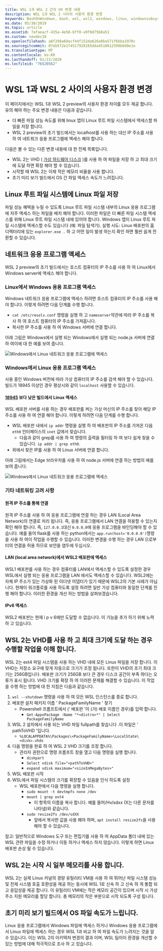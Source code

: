 ```yaml
---
title: WSL 1과 WSL 2 간의 UX 변경 내용
description: WSL 1과 WSL 2 사이의 사용자 환경 변경
keywords: BashOnWindows, bash, wsl, wsl2, windows, linux, windowssubsystem, ubuntu, debian, suse, windows 10 용 windows 하위 시스템
ms.date: 05/30/2019
ms.topic: article
ms.assetid: 7afaeacf-435a-4e58-bff0-a9f0d75b8a51
ms.custom: seodec18
ms.openlocfilehash: a8f298a69acf44f152da626a0ba571f6bba1970c
ms.sourcegitcommit: 07eb5f2e1f4517928165dda4510012599b0d0e1e
ms.translationtype: MT
ms.contentlocale: ko-KR
ms.lasthandoff: 01/22/2020
ms.locfileid: "76520562"
---
```

# <a name="user-experience-changes-between-wsl-1-and-wsl-2"></a>WSL 1과 WSL 2 사이의 사용자 환경 변경

이 페이지에서는 WSL 1과 WSL 2 preview의 사용자 환경 차이를 모두 제공 합니다. 유의 해야 하는 주요 변경 내용은 다음과 같습니다.

- 더 빠른 파일 성능 속도를 위해 linux 앱이 Linux 루트 파일 시스템에서 액세스할 파일을 저장 합니다.
- WSL 2 preview의 초기 빌드에서는 localhost를 사용 하는 대신 IP 주소를 사용 하 여 네트워크 응용 프로그램에 액세스 해야 합니다.

다음은 볼 수 있는 다른 변경 내용에 대 한 전체 목록입니다.

- WSL 2는 VHD ( [가상 하드웨어 디스크](https://en.wikipedia.org/wiki/VHD_(file_format)) )를 사용 하 여 파일을 저장 하 고 최대 크기에 도달 하면 확장 해야 할 수 있습니다.
- 시작할 때 WSL 2는 이제 작은 메모리 비율을 사용 합니다.
- 초기 미리 보기 빌드에서 OS 간 파일 액세스 속도가 느려집니다.

## <a name="place-your-linux-files-in-your-linux-root-file-system"></a>Linux 루트 파일 시스템에 Linux 파일 저장
파일 성능 혜택을 누릴 수 있도록 Linux 루트 파일 시스템 내부의 Linux 응용 프로그램에 자주 액세스 하는 파일을 배치 해야 합니다. 이러한 파일은 더 빠른 파일 시스템 액세스를 위해 Linux 루트 파일 시스템 내에 있어야 합니다. Windows 앱이 Linux 루트 파일 시스템에 액세스할 수도 있습니다 (예: 파일 탐색기). 실행 시도: Linux 배포판의 홈 디렉터리에 있는 `explorer.exe .` 하 고 어떤 일이 발생 하는지 확인 하면 훨씬 쉽게 전환할 수 있습니다. 

## <a name="accessing-network-applications"></a>네트워크 응용 프로그램 액세스
WSL 2 preview의 초기 빌드에서는 호스트 컴퓨터의 IP 주소를 사용 하 여 Linux에서 Windows server에 액세스 해야 합니다.

### <a name="accessing-windows-applications-from-linux"></a>Linux에서 Windows 응용 프로그램 액세스
Windows 네트워크 응용 프로그램에 액세스 하려면 호스트 컴퓨터의 IP 주소를 사용 해야 합니다. 이렇게 하려면 다음 단계를 수행 합니다.

- `cat /etc/resolv.conf` 명령을 실행 하 고 `nameserver`약관에 따라 IP 주소를 복사 하 여 호스트 컴퓨터의 IP 주소를 가져옵니다. 
- 복사한 IP 주소를 사용 하 여 Windows 서버에 연결 합니다.

아래 그림은 Windows에서 실행 되는 Windows에서 실행 되는 node.js 서버에 연결 하 여이에 대 한 예를 보여 줍니다. 

![Windows에서 Linux 네트워크 응용 프로그램에 액세스](media/wsl2-network-l2w.png)

### <a name="accessing-linux-applications-from-windows"></a>Windows에서 Linux 응용 프로그램 액세스

사용 중인 Windows 버전에 따라 가상 컴퓨터의 IP 주소를 검색 해야 할 수 있습니다. 빌드가 18945 이상인 경우 평상시와 같이 `localhost` 사용할 수 있습니다. 

#### <a name="accessing-linux-on-builds-lower-than-18945httpsblogswindowscomwindowsexperience20190726announcing-windows-10-insider-preview-build-18945"></a>[18945](https://blogs.windows.com/windowsexperience/2019/07/26/announcing-windows-10-insider-preview-build-18945/) 보다 낮은 빌드에서 Linux 액세스

WSL 배포판 서버를 사용 하는 경우 배포판를 켜는 가상 머신의 IP 주소를 찾아 해당 IP 주소를 사용 하 여 연결 해야 합니다. 이렇게 하려면 다음 단계를 수행 합니다.

- WSL 배포판 내에서 `ip addr` 명령을 실행 하 여 배포판의 IP 주소를 가져온 다음 `eth0` 인터페이스의 `inet` 값에서 찾습니다.
   - 다음과 같이 grep를 사용 하 여 명령의 출력을 필터링 하 여 보다 쉽게 찾을 수 있습니다. `ip addr | grep eth0`.
- 위에서 찾은 IP를 사용 하 여 Linux 서버에 연결 합니다.

아래 그림에서는 Edge 브라우저를 사용 하 여 node.js 서버에 연결 하는 방법의 예를 보여 줍니다.

![Windows에서 Linux 네트워크 응용 프로그램에 액세스](media/wsl2-network-w2l.jpg)

### <a name="other-networking-considerations"></a>기타 네트워킹 고려 사항

#### <a name="connecting-via-remote-ip-addresses"></a>원격 IP 주소를 통해 연결

원격 IP 주소를 사용 하 여 응용 프로그램에 연결 하는 경우 LAN (Local Area Network)의 연결로 처리 됩니다. 즉, 응용 프로그램에서 LAN 연결을 허용할 수 있는지 확인 해야 합니다. 즉, `127.0.0.1`대신 `0.0.0.0`에 응용 프로그램을 바인딩해야 할 수 있습니다. 예를 들어 flask를 사용 하는 python에서는 `app.run(host='0.0.0.0')`명령을 사용 하 여이 작업을 수행할 수 있습니다. 이러한 변경을 수행 하는 경우 LAN 으로부터의 연결을 허용 하므로 보안을 염두에 두십시오. 

#### <a name="accessing-a-wsl2-distro-from-your-local-area-network-lan"></a>LAN (local area network)에서 WSL2 배포판에 액세스

WSL1 배포판를 사용 하는 경우 컴퓨터를 LAN에서 액세스할 수 있도록 설정한 경우 WSL에서 실행 되는 응용 프로그램을 LAN 에서도 액세스할 수 있습니다. WSL2에는 자체 IP 주소가 있는 가상화 된 이더넷 어댑터가 있기 때문에 WSL2의 기본 사례가 아닙니다. 현재이 워크플로를 사용 하도록 설정 하려면 일반 가상 컴퓨터와 동일한 단계를 진행 해야 합니다. 이러한 환경을 개선 하는 방법을 살펴보겠습니다.

#### <a name="ipv6-access"></a>IPv6 액세스

WSL2 배포판는 현재 i p v 6에만 도달할 수 없습니다. 이 기능을 추가 하기 위해 노력 하 고 있습니다.

## <a name="understanding-wsl-2-uses-a-vhd-and-what-to-do-if-you-reach-its-max-size"></a>WSL 2는 VHD를 사용 하 고 최대 크기에 도달 하는 경우 수행할 작업을 이해 합니다.
WSL 2는 ext4 파일 시스템을 사용 하는 VHD 내에 모든 Linux 파일을 저장 합니다. 이 VHD는 저장소 요구에 맞게 자동으로 크기가 조정 됩니다. 또한이 VHD의 초기 최대 크기는 256GB입니다. 배포판 크기가 256GB 보다 큰 경우 디스크 공간이 부족 하다는 오류가 표시 됩니다. VHD 크기를 확장 하 여 이러한 문제를 해결할 수 있습니다. 이 작업을 수행 하는 방법에 대 한 지침은 다음과 같습니다.

1. `wsl --shutdown` 명령을 사용 하 여 모든 WSL 인스턴스를 종료 합니다.
2. 배포판 설치 패키지 이름 ' PackageFamilyName ' 찾기
   - Powershell 프롬프트에서 (' 배포판 '이 (가) 배포 이름인 경우)를 입력 합니다.
      - `Get-AppxPackage -Name "*<distro>*" | Select PackageFamilyName`
3. WSL 2 설치에서 사용 되는 VHD 파일 fullpath를 찾습니다 .이 파일은 ' pathToVHD '입니다.
     - `%LOCALAPPDATA%\Packages\<PackageFamilyName>\LocalState\<disk>.vhdx`
4. 다음 명령을 완료 하 여 WSL 2 VHD 크기를 조정 합니다.
   - 관리자 권한으로 명령 프롬프트 창을 열고 다음 명령을 실행 합니다.
      - `diskpart`
      - `Select vdisk file="<pathToVHD>"`
      - `expand vdisk maximum="<sizeInMegaBytes>"`
5. WSL 배포판 시작
6. WSL에서 파일 시스템의 크기를 확장할 수 있음을 인식 하도록 설정
   - WSL 배포판에서 다음 명령을 실행 합니다.
      - `sudo mount -t devtmpfs none /dev`
      - `mount | grep ext4`
         - 이 항목의 이름을 복사 합니다. 예를 들어/Hv/sdxx (X는 다른 문자를 나타냄)와 같습니다.
      - `sudo resize2fs /dev/sdXX`
         - 앞에서 복사한 값을 사용 해야 하며, `apt install resize2fs`을 사용 해야 할 수 있습니다.

참고: 일반적으로 Windows 도구 또는 편집기를 사용 하 여 AppData 폴더 내에 있는 WSL 관련 파일을 수정 하거나 이동 하거나 액세스 하지 않습니다. 이렇게 하면 Linux 배포판 손상 될 수 있습니다.

## <a name="wsl-2-will-use-some-memory-on-startup"></a>WSL 2는 시작 시 일부 메모리를 사용 합니다.
WSL 2는 실제 Linux 커널의 경량 유틸리티 VM을 사용 하 여 뛰어난 파일 시스템 성능 및 전체 시스템 호출 호환성을 제공 하는 동시에 WSL 1로 신속 하 고 신속 하 게 통합 되 고 응답성을 제공 합니다. 이 유틸리티 VM에는 작은 메모리 공간이 있으며 시작 시 가상 주소 지원 메모리를 할당 합니다. 총 메모리의 작은 부분으로 시작 되도록 구성 됩니다.

## <a name="cross-os-file-speed-will-be-slower-in-initial-preview-builds"></a>초기 미리 보기 빌드에서 OS 파일 속도가 느립니다.
Linux 응용 프로그램에서 Windows 파일에 액세스 하거나 Windows 응용 프로그램에서 Linux 파일에 액세스 하는 경우 WSL 1과 비교 하 여 파일 속도가 느려지는 것을 알 수 있습니다. 이는 WSL 2의 아키텍처 변경의 결과 이며, WSL 팀이이 환경을 개선할 수 있는 방법에 대해 적극적으로 조사 하 고 있습니다.
